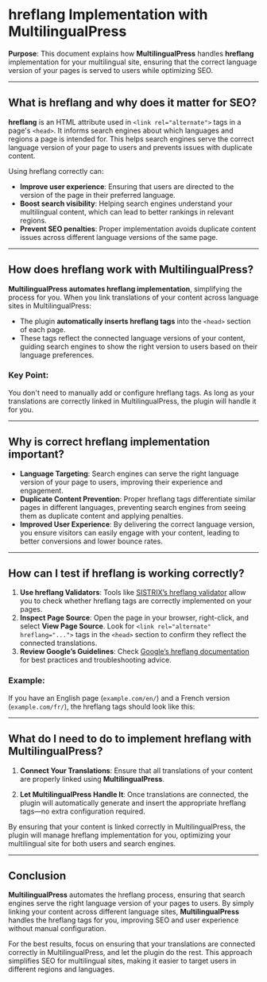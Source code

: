 # hreflang Implementation with MultilingualPress

**Purpose**: This document explains how **MultilingualPress** handles **hreflang** implementation for your multilingual site, ensuring that the correct language version of your pages is served to users while optimizing SEO.

---

## What is hreflang and why does it matter for SEO?

**hreflang** is an HTML attribute used in `<link rel="alternate">` tags in a page's `<head>`. It informs search engines about which languages and regions a page is intended for. This helps search engines serve the correct language version of your page to users and prevents issues with duplicate content.

Using hreflang correctly can:
- **Improve user experience**: Ensuring that users are directed to the version of the page in their preferred language.
- **Boost search visibility**: Helping search engines understand your multilingual content, which can lead to better rankings in relevant regions.
- **Prevent SEO penalties**: Proper implementation avoids duplicate content issues across different language versions of the same page.

<!-- Note: Simplified the language around hreflang benefits. Reduced SEO jargon, made it clearer for general users. -->

---

## How does hreflang work with MultilingualPress?

**MultilingualPress automates hreflang implementation**, simplifying the process for you. When you link translations of your content across language sites in MultilingualPress:

- The plugin **automatically inserts hreflang tags** into the `<head>` section of each page.
- These tags reflect the connected language versions of your content, guiding search engines to show the right version to users based on their language preferences.

### Key Point:
You don't need to manually add or configure hreflang tags. As long as your translations are correctly linked in MultilingualPress, the plugin will handle it for you.

<!-- Note: Combined the "How does hreflang work with MultilingualPress?" and "What do I need to do to implement hreflang with MultilingualPress?" sections for clarity and conciseness. Focused on simplifying the implementation process. -->

---

## Why is correct hreflang implementation important?

- **Language Targeting**: Search engines can serve the right language version of your page to users, improving their experience and engagement.
- **Duplicate Content Prevention**: Proper hreflang tags differentiate similar pages in different languages, preventing search engines from seeing them as duplicate content and applying penalties.
- **Improved User Experience**: By delivering the correct language version, you ensure visitors can easily engage with your content, leading to better conversions and lower bounce rates.

<!-- Note: Condensed and simplified the explanation, adding a clearer focus on the positive outcomes of proper hreflang usage. -->

---

## How can I test if hreflang is working correctly?

1. **Use hreflang Validators**: Tools like [SISTRIX’s hreflang validator](https://www.sistrix.com/ask-sistrix/hreflang/) allow you to check whether hreflang tags are correctly implemented on your pages.
2. **Inspect Page Source**: Open the page in your browser, right-click, and select **View Page Source**. Look for `<link rel="alternate" hreflang="...">` tags in the `<head>` section to confirm they reflect the connected translations.
3. **Review Google’s Guidelines**: Check [Google’s hreflang documentation](https://developers.google.com/search/docs/advanced/crawling/localized-versions) for best practices and troubleshooting advice.

### Example:
If you have an English page (`example.com/en/`) and a French version (`example.com/fr/`), the hreflang tags should look like this:

<link rel="alternate" hreflang="en" href="https://example.com/en/" />
<link rel="alternate" hreflang="fr" href="https://example.com/fr/" />

<!-- Note: Added an example to clarify what the hreflang tags should look like. Simplified steps for testing. -->
---

## What do I need to do to implement hreflang with MultilingualPress?

1. **Connect Your Translations**: Ensure that all translations of your content are properly linked using **MultilingualPress**.
   
2. **Let MultilingualPress Handle It**: Once translations are connected, the plugin will automatically generate and insert the appropriate hreflang tags—no extra configuration required.

By ensuring that your content is linked correctly in MultilingualPress, the plugin will manage hreflang implementation for you, optimizing your multilingual site for both users and search engines.

<!-- Note: Condensed and simplified the section to focus on the main actions needed—linking translations in MultilingualPress. Removed unnecessary repetition. -->

---

## Conclusion

**MultilingualPress** automates the hreflang process, ensuring that search engines serve the right language version of your pages to users. By simply linking your content across different language sites, **MultilingualPress** handles the hreflang tags for you, improving SEO and user experience without manual configuration.

For the best results, focus on ensuring that your translations are connected correctly in MultilingualPress, and let the plugin do the rest. This approach simplifies SEO for multilingual sites, making it easier to target users in different regions and languages.

<!-- Note: Simplified conclusion to emphasize the key points and focus on practical steps for users. Reduced redundancy. -->
